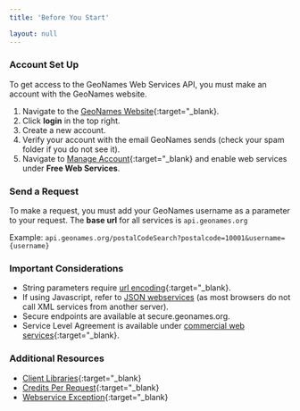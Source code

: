 ```yaml
---
title: 'Before You Start'

layout: null
---
```


### Account Set Up

To get access to the GeoNames Web Services API, you must make an account with the GeoNames website.
1. Navigate to the [GeoNames Website](https://www.geonames.org/){:target="_blank}.
2. Click **login** in the top right.
3. Create a new account.
4. Verify your account with the email GeoNames sends (check your spam folder if you do not see it).
5. Navigate to [Manage Account](https://www.geonames.org/manageaccount){:target="_blank} and enable web services under **Free Web Services**.

### Send a Request

To make a request, you must add your GeoNames username as a parameter to your request. The **base url** for all services is `api.geonames.org`

Example: `api.geonames.org/postalCodeSearch?postalcode=10001&username={username}`

### Important Considerations

* String parameters require [url encoding](https://forum.geonames.org/gforum/posts/list/8.page){:target="_blank}.
* If using Javascript, refer to [JSON webservices](https://www.geonames.org/export/JSON-webservices.html) (as most browsers do not call XML services from another server).
* Secure endpoints are available at secure.geonames.org.
* Service Level Agreement is available under [commercial web services](https://www.geonames.org/commercial-webservices.html){:target="_blank}.

### Additional Resources

* [Client Libraries](https://www.geonames.org/export/client-libraries.html){:target="_blank}
* [Credits Per Request](https://www.geonames.org/export/credits.html){:target="_blank}
* [Webservice Exception](https://www.geonames.org/export/webservice-exception.html){:target="_blank}
